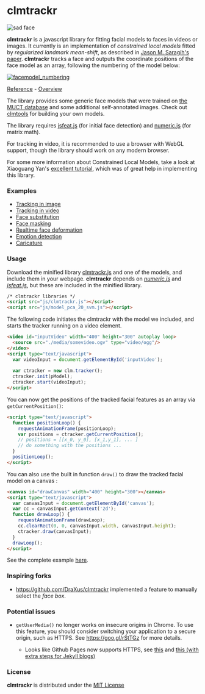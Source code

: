 clmtrackr
======

![sad face](https://raw.githubusercontent.com/CodeAndCake/AppsFromScratch/v2/sessions/05/assets/sad-face.png)

**clmtrackr** is a javascript library for fitting facial models to faces in videos or images. It currently is an implementation of *constrained local models* fitted by *regularized landmark mean-shift*, as described in [Jason M. Saragih's paper](http://dl.acm.org/citation.cfm?id=1938021). **clmtrackr** tracks a face and outputs the coordinate positions of the face model as an array, following the numbering of the model below:

[![facemodel_numbering](https://matteomenapace.github.io/clmtrackr/media/facemodel_numbering_new_small.png)](https://matteomenapace.github.io/clmtrackr/media/facemodel_numbering_new.png)

[Reference](https://matteomenapace.github.io/clmtrackr/docs/reference.html) - [Overview](http://auduno.tumblr.com/post/61888277175/fitting-faces)

The library provides some generic face models that were trained on [the MUCT database](http://www.milbo.org/muct/) and some additional self-annotated images. Check out [clmtools](https://github.com/auduno/clmtools) for building your own models.

The library requires [jsfeat.js](https://github.com/inspirit/jsfeat) (for initial face detection) and [numeric.js](http://numericjs.com) (for matrix math).

For tracking in video, it is recommended to use a browser with WebGL support, though the library should work on any modern browser.

For some more information about Constrained Local Models, take a look at Xiaoguang Yan's [excellent tutorial](https://sites.google.com/site/xgyanhome/home/projects/clm-implementation/ConstrainedLocalModel-tutorial%2Cv0.7.pdf?attredirects=0), which was of great help in implementing this library.

### Examples ###

* [Tracking in image](https://matteomenapace.github.io/clmtrackr/clm_image.html)
* [Tracking in video](https://matteomenapace.github.io/clmtrackr/clm_video.html)
* [Face substitution](https://matteomenapace.github.io/clmtrackr/examples/facesubstitution.html)
* [Face masking](https://matteomenapace.github.io/clmtrackr/face_mask.html)
* [Realtime face deformation](https://matteomenapace.github.io/clmtrackr/examples/facedeform.html)
* [Emotion detection](https://matteomenapace.github.io/clmtrackr/examples/clm_emotiondetection.html)
* [Caricature](https://matteomenapace.github.io/clmtrackr/examples/caricature.html)

### Usage ###

Download the minified library [clmtrackr.js](https://github.com/auduno/clmtrackr/raw/dev/clmtrackr.js) and one of the models, and include them in your webpage. **clmtrackr** depends on [*numeric.js*](https://github.com/sloisel/numeric/) and [*jsfeat.js*](https://github.com/inspirit/jsfeat), but these are included in the minified library.

```html
/* clmtrackr libraries */
<script src="js/clmtrackr.js"></script>
<script src="js/model_pca_20_svm.js"></script>
```

The following code initiates the clmtrackr with the model we included, and starts the tracker running on a video element.

```html
<video id="inputVideo" width="400" height="300" autoplay loop>
  <source src="./media/somevideo.ogv" type="video/ogg"/>
</video>
<script type="text/javascript">
  var videoInput = document.getElementById('inputVideo');
  
  var ctracker = new clm.tracker();
  ctracker.init(pModel);
  ctracker.start(videoInput);
</script>
```

You can now get the positions of the tracked facial features as an array via ```getCurrentPosition()```:

```html
<script type="text/javascript">
  function positionLoop() {
    requestAnimationFrame(positionLoop);
    var positions = ctracker.getCurrentPosition();
    // positions = [[x_0, y_0], [x_1,y_1], ... ]
    // do something with the positions ...
  }
  positionLoop();
</script>
```

You can also use the built in function ```draw()``` to draw the tracked facial model on a canvas :

```html
<canvas id="drawCanvas" width="400" height="300"></canvas>
<script type="text/javascript">
  var canvasInput = document.getElementById('canvas');
  var cc = canvasInput.getContext('2d');
  function drawLoop() {
    requestAnimationFrame(drawLoop);
    cc.clearRect(0, 0, canvasInput.width, canvasInput.height);
    ctracker.draw(canvasInput);
  }
  drawLoop();
</script>
```

See the complete example [here](https://matteomenapace.github.com/clmtrackr/example.html).

### Inspiring forks

- https://github.com/DraXus/clmtrackr implemented a feature to manually select the _face box_.

### Potential issues

- `getUserMedia()` no longer works on insecure origins in Chrome. To use this feature, you should consider switching your application to a secure origin, such as HTTPS. See https://goo.gl/rStTGz for more details.
  
  - Looks like Github Pages now supports HTTPS, see [this](https://konklone.com/post/github-pages-now-sorta-supports-https-so-use-it) and [this (with extra steps for Jekyll blogs)](https://sheharyar.me/blog/free-ssl-for-github-pages-with-custom-domains/)

### License ###

**clmtrackr** is distributed under the [MIT License](http://www.opensource.org/licenses/MIT)
